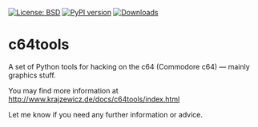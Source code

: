 [![License: BSD](https://img.shields.io/badge/License-BSD-green.svg)](https://github.com/dkrajzew/c64tools/blob/master/LICENSE)
[![PyPI version](https://badge.fury.io/py/c64tools.svg)](https://pypi.python.org/pypi/c64tools)
[![Downloads](https://pepy.tech/badge/c64tools)](https://pepy.tech/project/c64tools)

# c64tools
A set of Python tools for hacking on the c64 (Commodore c64) &mdash; mainly graphics stuff.

You may find more information at http://www.krajzewicz.de/docs/c64tools/index.html

Let me know if you need any further information or advice.
